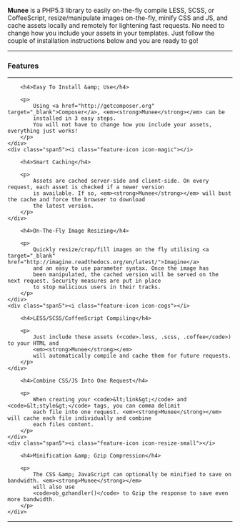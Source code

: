 <p class="lead">
    <strong>Munee</strong> is a PHP5.3 library to easily on-the-fly compile LESS, SCSS, or CoffeeScript,
    resize/manipulate images on-the-fly, minify CSS and JS, and cache assets locally and remotely for lightening fast
    requests. No need to change how you include your assets in your templates. Just follow the couple of installation
    instructions below and you are ready to go!
</p>

<hr/>
<h3>Features</h3>
<hr/>
<div class="row features">
    <div class="span5"><i class="feature-icon icon-flag"></i>

        <h4>Easy To Install &amp; Use</h4>

        <p>
            Using <a href="http://getcomposer.org" target="_blank">Composer</a>, <em><strong>Munee</strong></em> can be
            installed in 3 easy steps.
            You will not have to change how you include your assets, everything just works!
        </p>
    </div>
    <div class="span5"><i class="feature-icon icon-magic"></i>

        <h4>Smart Caching</h4>

        <p>
            Assets are cached server-side and client-side. On every request, each asset is checked if a newer version
            is available. If so, <em><strong>Munee</strong></em> will bust the cache and force the browser to download
            the latest version.
        </p>
    </div>
</div>
<div class="row features">
    <div class="span5"><i class="feature-icon icon-resize-full"></i>

        <h4>On-The-Fly Image Resizing</h4>

        <p>
            Quickly resize/crop/fill images on the fly utilising <a target="_blank" href="http://imagine.readthedocs.org/en/latest/">Imagine</a>
            and an easy to use parameter syntax. Once the image has
            been manipulated, the cached version will be served on the next request. Security measures are put in place
            to stop malicious users in their tracks.
        </p>
    </div>
    <div class="span5"><i class="feature-icon icon-cogs"></i>

        <h4>LESS/SCSS/CoffeeScript Compiling</h4>

        <p>
            Just include these assets (<code>.less, .scss, .coffee</code>) to your HTML and
            <em><strong>Munee</strong></em>
            will automatically compile and cache them for future requests.
        </p>
    </div>
</div>
<div class="row features">
    <div class="span5"><i class="feature-icon icon-signin"></i>

        <h4>Combine CSS/JS Into One Request</h4>

        <p>
            When creating your <code>&lt;link&gt;</code> and <code>&lt;style&gt;</code> tags, you can comma delimit
            each file into one request. <em><strong>Munee</strong></em> will cache each file individually and combine
            each files content.
        </p>
    </div>
    <div class="span5"><i class="feature-icon icon-resize-small"></i>

        <h4>Minification &amp; Gzip Compression</h4>

        <p>
            The CSS &amp; JavaScript can optionally be minified to save on bandwidth. <em><strong>Munee</strong></em>
            will also use
            <code>ob_gzhandler()</code> to Gzip the response to save even more bandwidth.
        </p>
    </div>
</div>

<div class="clear"></div>
<hr/>